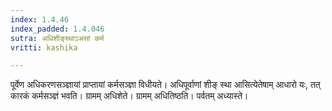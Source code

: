 ```yaml
---
index: 1.4.46
index_padded: 1.4.046
sutra: अधिशीङ्स्थाऽअसां कर्म
vritti: kashika

---
```

पूर्वेण अधिकरणसञ्ज्ञायां प्राप्तायां कर्मसञ्ज्ञा विधीयते। अधिपूर्वाणां शीङ् स्था आसित्येतेषाम् आधारो यः, तत् कारकं कर्मसञ्ज्ञं भवति। ग्रामम् अधिशेते। ग्रामम् अधितिष्ठति। पर्वतम् अध्यास्ते।